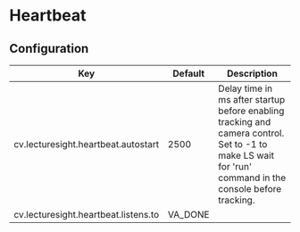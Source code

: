 # Heartbeat

## Configuration

| Key                                   | Default   | Description |
|---------------------------------------|-----------|-------------------------------------------|
| cv.lecturesight.heartbeat.autostart | 2500 | Delay time in ms after startup before enabling tracking and camera control. Set to -1 to make LS wait for 'run' command in the console before tracking.
| cv.lecturesight.heartbeat.listens.to | VA_DONE |

